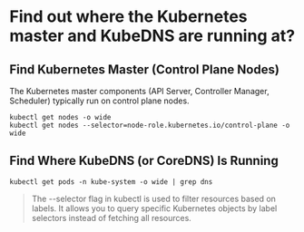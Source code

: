 # Find out where the Kubernetes master and KubeDNS are running at?
## Find Kubernetes Master (Control Plane Nodes)
The Kubernetes master components (API Server, Controller Manager, Scheduler) typically run on control plane nodes.

```
kubectl get nodes -o wide
kubectl get nodes --selector=node-role.kubernetes.io/control-plane -o wide
```
## Find Where KubeDNS (or CoreDNS) Is Running
```
kubectl get pods -n kube-system -o wide | grep dns
```
> The --selector flag in kubectl is used to filter resources based on labels. It allows you to query specific Kubernetes objects by label selectors instead of fetching all resources.
